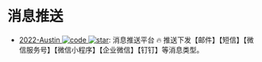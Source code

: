 # 消息推送

- [2022-Austin ![code](https://ng-tech.icu/assets/code.svg) ![star](https://img.shields.io/github/stars/ZhongFuCheng3y/austin)](https://github.com/ZhongFuCheng3y/austin): 消息推送平台 🔥 推送下发【邮件】【短信】【微信服务号】【微信小程序】【企业微信】【钉钉】等消息类型。
